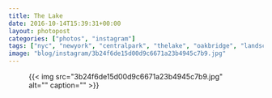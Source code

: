 ```yaml
---
title: The Lake
date: 2016-10-14T15:39:31+00:00
layout: photopost
categories: ["photos", "instagram"]
tags: ["nyc", "newyork", "centralpark", "thelake", "oakbridge", "landscape", "cityscape", "night", "twilight"]
image: "blog/instagram/3b24f6de15d00d9c6671a23b4945c7b9.jpg"
---
```


<figure class="photo photo--square">
  {{< img src="3b24f6de15d00d9c6671a23b4945c7b9.jpg" alt="" caption="" >}}

</figure>


